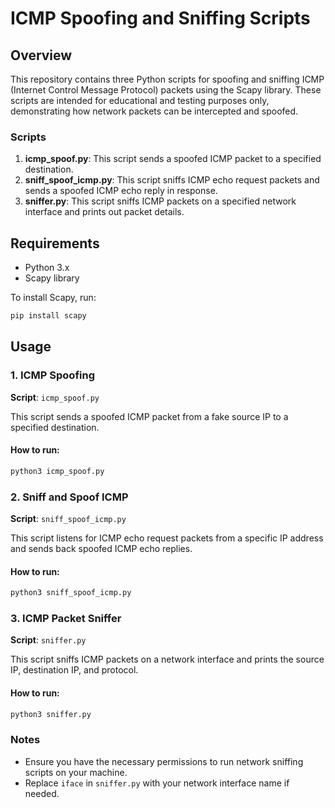 # ICMP Spoofing and Sniffing Scripts

## Overview

This repository contains three Python scripts for spoofing and sniffing ICMP (Internet Control Message Protocol) packets using the Scapy library. These scripts are intended for educational and testing purposes only, demonstrating how network packets can be intercepted and spoofed.

### Scripts

1. **icmp_spoof.py**: This script sends a spoofed ICMP packet to a specified destination.
2. **sniff_spoof_icmp.py**: This script sniffs ICMP echo request packets and sends a spoofed ICMP echo reply in response.
3. **sniffer.py**: This script sniffs ICMP packets on a specified network interface and prints out packet details.

## Requirements

- Python 3.x
- Scapy library

To install Scapy, run:
```bash
pip install scapy
```

## Usage

### 1. ICMP Spoofing

**Script**: `icmp_spoof.py`

This script sends a spoofed ICMP packet from a fake source IP to a specified destination.

#### How to run:

```bash
python3 icmp_spoof.py
```

### 2. Sniff and Spoof ICMP

**Script**: `sniff_spoof_icmp.py`

This script listens for ICMP echo request packets from a specific IP address and sends back spoofed ICMP echo replies.

#### How to run:

```bash
python3 sniff_spoof_icmp.py
```

### 3. ICMP Packet Sniffer

**Script**: `sniffer.py`

This script sniffs ICMP packets on a network interface and prints the source IP, destination IP, and protocol.

#### How to run:

```bash
python3 sniffer.py
```

### Notes

- Ensure you have the necessary permissions to run network sniffing scripts on your machine.
- Replace `iface` in `sniffer.py` with your network interface name if needed.

